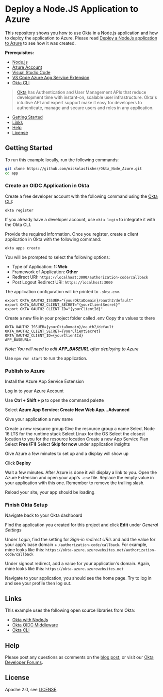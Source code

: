 # Deploy a Node.JS Application to Azure

This repository shows you how to use Okta in a Node.js application and how to deploy the application to Azure. Please read [Deploy a NodeJs application to Azure][blog] to see how it was created.

**Prerequisites:**

- [Node.js](https://nodejs.org/en/)
- [Azure Account](https://azure.microsoft.com)
- [Visual Studio Code](https://code.visualstudio.com/download)
- [VS Code Azure App Service Extension](https://marketplace.visualstudio.com/items?itemName=ms-azuretools.vscode-azureappservice)
- [Okta CLI](https://cli.okta.com)

> [Okta](https://developer.okta.com/) has Authentication and User Management APIs that reduce development time with instant-on, scalable user infrastructure. Okta's intuitive API and expert support make it easy for developers to authenticate, manage and secure users and roles in any application.

- [Getting Started](#getting-started)
- [Links](#links)
- [Help](#help)
- [License](#license)

## Getting Started

To run this example locally, run the following commands:

```bash
git clone https://github.com/nickolasfisher/Okta_Node_Azure.git
cd app
```

### Create an OIDC Application in Okta

Create a free developer account with the following command using the [Okta CLI](https://cli.okta.com):

```shell
okta register
```

If you already have a developer account, use `okta login` to integrate it with the Okta CLI.

Provide the required information. Once you register, create a client application in Okta with the following command:

```shell
okta apps create
```

You will be prompted to select the following options:

- Type of Application: **1: Web**
- Framework of Application: **Other**
- Redirect URI: `https://localhost:3000/authorization-code/callback`
- Post Logout Redirect URI: `https://localhost:3000`

The application configuration will be printed to `.okta.env`.

```dotenv
export OKTA_OAUTH2_ISSUER="{yourOktaDomain}/oauth2/default"
export OKTA_OAUTH2_CLIENT_SECRET="{yourClientSecret}"
export OKTA_OAUTH2_CLIENT_ID="{yourClientId}"
```

Create a new file in your project folder called .env Copy the values to there

```dotenv
OKTA_OAUTH2_ISSUER={yourOktaDomain}/oauth2/default
OKTA_OAUTH2_CLIENT_SECRET={yourClientSecret}
OKTA_OAUTH2_CLIENT_ID={yourClientId}
APP_BASEURL=
```

_Note: You will need to edit **APP_BASEURL** after deploying to Azure_

Use `npm run start` to run the application.

### Publish to Azure

Install the Azure App Service Extension

Log in to your Azure Account

Use **Ctrl + Shift + p** to open the command palette

Select **Azure App Service: Create New Web App...Advanced**

Give your application a new name

Create a new resource group
Give the resource group a name
Select Node 16 LTS for the runtime stack
Select Linux for the OS
Select the closest location to you for the resource location
Create a new App Service Plan
Select **Free (F1)**
Select **Skip for now** under application insights

Give Azure a few minutes to set up and a display will show up

Click **Deploy**

Wait a few minutes. After Azure is done it will display a link to you. Open the Azure Extension and open your app's `.env` file. Replace the empty value in your application with this one. Remember to remove the trailing slash.

Reload your site, your app should be loading.

### Finish Okta Setup

Navigate back to your Okta dashboard

Find the application you created for this project and click **Edit** under _General Settings_

Under _Login_, find the setting for _Sign-in redirect URIs_ and add the value for your app's base domain + `/authorization-code/callback`. For example, mine looks like this: `https://okta-azure.azurewebsites.net/authorization-code/callback`

Under signout redirect, add a value for your application's domain. Again, mine looks like this: `https://okta-azure.azurewebsites.net`

Navigate to your application, you should see the home page. Try to log in and see your profile then log out.

## Links

This example uses the following open source libraries from Okta:

- [Okta with NodeJs](https://developer.okta.com/code/nodejs/)
- [Okta OIDC Middleware](https://www.npmjs.com/package/@okta/oidc-middleware)
- [Okta CLI](https://github.com/okta/okta-cli)

## Help

Please post any questions as comments on the [blog post][blog], or visit our [Okta Developer Forums](https://devforum.okta.com/).

## License

Apache 2.0, see [LICENSE](LICENSE).

[blog]: https://developer.okta.com/blog/2021/xyz
